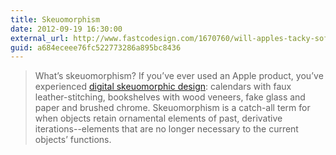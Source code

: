 ```yaml
---
title: Skeuomorphism
date: 2012-09-19 16:30:00
external_url: http://www.fastcodesign.com/1670760/will-apples-tacky-software-design-philosophy-cause-a-revolt
guid: a684eceee76fc522773286a895bc8436
---
```


> What’s skeuomorphism? If you’ve ever used an Apple product, you’ve experienced [digital skeuomorphic design](http://www.fastcodesign.com/1669879/can-we-please-move-past-apples-silly-faux-real-uis): calendars with faux leather-stitching, bookshelves with wood veneers, fake glass and paper and brushed chrome. Skeuomorphism is a catch-all term for when objects retain ornamental elements of past, derivative iterations--elements that are no longer necessary to the current objects’ functions.
